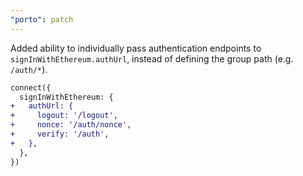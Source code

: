 ```yaml
---
"porto": patch
---
```


Added ability to individually pass authentication endpoints to `signInWithEthereum.authUrl`, instead
of defining the group path (e.g. `/auth/*`).

```diff
connect({
  signInWithEthereum: {
+   authUrl: {
+     logout: '/logout',
+     nonce: '/auth/nonce',
+     verify: '/auth',
+   },
  },
})
```
